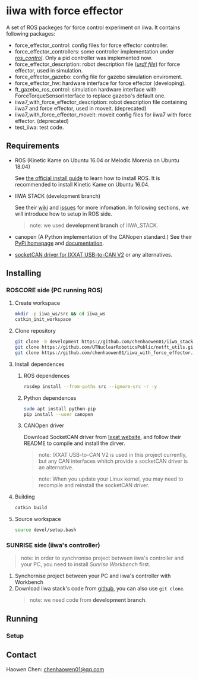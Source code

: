 # iiwa with force effector

A set of ROS packeges for force control experiment on iiwa. It contains following packages:

* force_effector_control: config files for force effector controller.
* force_effector_controllers: some controller implementation under [*ros_control*](http://wiki.ros.org/ros_control "ros_control"). Only a pid controller was implemented now.
* force_effector_description: robot description file ([*urdf file*](http://wiki.ros.org/ros_control)) for force effector, used in simulation.
* force_effector_gazebo: config file for gazebo simulation enviroment.
* force_effector_hw: hardware interface for force effector (developing).
* ft_gazebo_ros_control: simulation hardware interface with ForceTorqueSensorInterface to replace gazebo's default one.
* iiwa7_with_force_effector_description: robot description file containing iiwa7 and force effector, used in moveit. (deprecated)
* iiwa7_with_force_effector_moveit: moveit config files for iiwa7 with force effector. (deprecated)
* test_iiwa: test code.

## Requirements

* ROS (Kinetic Kame on Ubuntu 16.04 or Melodic Morenia on Ubuntu 18.04)

  See [the official install guide](http://www.ros.org/install) to learn how to install ROS. It is recommended to install Kinetic Kame on Ubuntu 16.04.
  
* IIWA STACK (development branch)
  
  See their [wiki](https://github.com/IFL-CAMP/iiwa_stack/wiki "wiki") and [issues](https://github.com/IFL-CAMP/iiwa_stack/issues) for more infomation. In following sections, we will introduce how to setup in ROS side.

  > note: we used **development branch** of IIWA_STACK.

* canopen (A Python implementation of the CANopen standard.)
  See their [PyPi homepage](https://pypi.org/project/canopen/) and [documentation](http://canopen.readthedocs.io/en/stable/).

* [socketCAN driver for IXXAT USB-to-CAN V2](https://www.ixxat.com/support/file-and-documents-download/drivers/socketcan-driver) or any alternatives.

## Installing

### ROSCORE side (PC running ROS)

1. Create workspace
   ```bash
   mkdir -p iiwa_ws/src && cd iiwa_ws
   catkin_init_workspace
   ```

2. Clone repository
   ```bash
   git clone -b development https://github.com/chenhaowen01/iiwa_stack.git src/iiwa_stack
   git clone https://github.com/UTNuclearRoboticsPublic/netft_utils.git src/netft_utils
   git clone https://github.com/chenhaowen01/iiwa_with_force_effector.git src/iiwa_with_force_effector
   ```

3. Install dependences
   1. ROS dependences
      ```bash
      rosdep install --from-paths src --ignore-src -r -y
      ```
   2. Python dependences
      ```bash
      sudo apt install python-pip
      pip install --user canopen
      ```
   3. CANOpen driver
   
      Download SocketCAN driver from [Ixxat website](https://www.ixxat.com/support/file-and-documents-download/drivers/socketcan-driver), and follow their README to compile and install the dirver.

      > note: IXXAT USB-to-CAN V2 is used in this project currently, but any CAN interfaces whitch provide a socketCAN driver is an alternative.

      > note: When you update your Linux kernel, you may need to recompile and reinstall the socketCAN driver.
      

4. Building
   ```bash
   catkin build
   ```

5. Source workspace
   ```bash
   source devel/setup.bash
   ```

### SUNRISE side (iiwa's controller)
> note: in order to synchronise project between iiwa's controller and your PC, you need to install *Sunrise Workbench* first.

1. Synchornise project between your PC and iiwa's controller with Workbench
2. Download iiwa stack's code from [github](https://github.com/IFL-CAMP/iiwa_stack), you can also use `git clone`.
   > note: we need code from **development branch**.


## Running

### Setup

## Contact

Haowen Chen: chenhaowen01@qq.com
